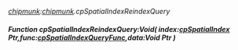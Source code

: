 _[chipmunk](../../modules/chipmunk/chipmunk-module.md):[chipmunk](../../modules/chipmunk/chipmunk-module.md).cpSpatialIndexReindexQuery_
##### Function cpSpatialIndexReindexQuery:Void( index:[cpSpatialIndex](../../modules/chipmunk/chipmunk-cpspatialindex.md) Ptr,func:[cpSpatialIndexQueryFunc](../../modules/chipmunk/chipmunk-cpspatialindexqueryfunc.md),data:Void Ptr )
